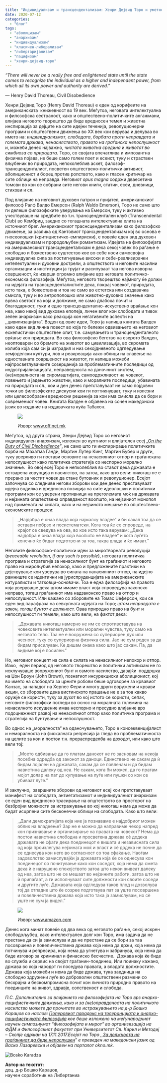 ```yaml
---
title: "Индивидуализам и трансцендентализам: Хенри Дејвид Торо и уметноста на непослушноста"
date: 2020-07-12
categories: 
  - "блог"
tags: 
  - "аболицизам"
  - "анархизам"
  - "индивидуализам"
  - "класичен-либерализам"
  - "либертаријанизам"
  - "пацифизам"
  - "хенри-дејвид-торо"
---
```


_“There will never be a really free and enlightened state until the state comes to recognize the individual as a higher and independent power, from which all its own power and authority are derived.”_

― Henry David Thoreau, Civil Disobedience

Хенри Дејвид Торо (Henry David Thoreau) е еден од корифеите на американската  книжевност во 19 век. Меѓутоа, неговата интелектуална и филозофска сестраност, како и општествено-политичките ангажмани, влијаеа неговото творештво да биде вредносен темел и животна инспирација за дејците на сите идејни теченија, револуционерни програми и општествени движења во XX век кои веруваа и делуваа во името на: _индивидуализмот_, _слободата_, _борбата проти неправдата и големата држава_, _ненасилството_, _правото на граѓанска непослушност_ и, можеби денес најважно, _чистата животна средина_ и _животот во симбиоза со природата_. Торо, со својата впечатлива и импозантна физичка појава, не беше само голем поет и есеист, туку и страствен вљубеник во природата, непоколеблив аскет, филозоф-трансценденталист, посветен општествено-политички активист, аболиционист и борец против ропството, како и гласен критичар на сите облици на неправда. Неговиот _opus magna_ содржи дваесетина томови во кои се собрани сите негови книги, статии, есеи, дневници, стихови и сл. 

Под влијание на неговиот духовен патрон и пријател, американскиот филозоф Ралф Валдо Емерсон (Ralph Waldo Emerson), Toро не само што ги делеше филозофските уверувања на Емерсон, туку и активно учествуваше на средбите во т.н. трансцендентален клуб (Transcendental Club) во Кембриџ, заедно со тогашната интелектуална елита на источниот брег. Американскиот траснсцендентализам како филозофско движење, за разлика од Кантовиот трансцендентализам кој во основа е гносеолошки (критицистичко-емпириски), е повеќе еден вид духовен индивидуализам и прородољубен романтизам. Идејата на филозофијата на американскиот трансцендентализам е дека секој човек по раѓање е слободно и божествено суштество кое во себе носи самосвојна индивидуална сила за постигнување високи и себе-реализирачки интелектуални и духовни дострели, а општеството и неговите насилни организации и институции ја трујат и расипуваат таа негова изворна совршеност, ќе изврши огромно влијание врз неговата политичко-економска филозофија. Меѓутоа, неговото творештво најмногу ќе должи на идејата на трансценденталистите дека, покрај човекот, природата, исто така, е божествена и тоа не само во естетска или создавачка смисла, туку и во антрополошко или животно-духовно значење како врвна светост на која и должиме, не само длабока почит и благодарност, туки и едно трансцендентално-искуствено враќање кон неа, како некој вид духовна епопеја, личен влог кон слободата и тивок зелен анархизам како реакција кон негативните аспекти на ,,цивилизацијата”. Воден од овие идеи, Торо ја напиша книгата Валден како еден вид лична повест во која го бележи одвивањето на неговиот ескепистички општествен опит, т.е. самувањето и трансценденталното врќање кон природата. Во ова филозофско бегство на езерото Валден, неоптоварен со бремето на животот во цивилизација, во скромата колиба која сам си ја изградил и низ секојдневното одгледување земјоделски култури, лов и реакреација како облици на славење на едноставната совршеност на животот, ги напиша можеби најпросветлувачките созерцанија за проблематичните последици од индустријализацијата, неправедноста на даночниот систем, (не)моралноста на сиромаштијата, самоодржливост на човекот, ловењето и јадењето животни, како и моралните последици, убавината на природата и сл., кои и ден денес претставуваат не само појдовни точки во филозофските дискусии кои ги поттикнуваат, туку и излезни или целесообразни вредносни решенија за кои има смисла да се бори и современиот човек. Книгата Валден е објавена на сочен македонски јазик во издание на издавачката куќа Табахон.

<figure>

![](http://libertaniabackup.local/wp-content/uploads/2020/07/valden-od-henri-dejvid-toro-145040.jpg)

<figcaption>

Извор: www.off.net.mk

</figcaption>

</figure>

Меѓутоа, од друга страна, Хенри Дејвид Торо со неговиот индивидуален анархизам, изложен во култниот и влијателен есеј „[_On the Duty of Civil Disobedience_](http://www.gutenberg.org/files/71/71-h/71-h.htm#:~:text=On%20the%20Duty%20of%20Civil%20Disobedience%20by%20Henry,Thoreau%201849%2C%20original%20title%3A%20Resistance%20to%20Civil%20Government)_”_, не само што ги инспирираше политичките борби на Махатма Ганди, Мартин Лутер Кинг, Мартин Бубер и други, туку уверливо ги постави основите на ненасилниот отпор и граѓанската непослушност како политичка стратегија со неспорно морално значење.  Во овој есеј Торо е непколеблив во ставот дека државата е остварена корупција и насилство, па затоа, како што вели: никогаш не е прерано за честит човек да стане бутовник и револуционер. Есејот започнува со следниве негови зборови кои ден денес преставуваат идејна водилка и вредносна позиција на сите идеолошки и политички програми кои се уверени противници на преголемата моќ на државата и нејзината општествена оправданост воопшто, на нејзиниот монопол над примената на силата, како и на нејзиното мешање во општествено-економските процеси:  

> ,,Најдобра е онаа влада која најмалку владее“ и би сакал тоа да се оствари побрзо и посистематски. Кога тоа ќе се спроведе, на крајот се сведува на ова, во кое исто така верувам: „Дека најдобра е онаа влада која воопшто не владее“ и кога луѓето конечно ќе бидат подготвени за тоа, таква влада и ќе имаат.” 

Неговите филозофско-политички идеи за миротворната револуција (_peaceable revolution, if any such is possible_), неговата политичка програма и стратегија за ненасилниот бунт на граѓаниот и неговото право на мирољубив непокор, како и предложените практики на дејствување кои уверува во силата на нанасилниот отпор, на идејно рамниште се идентични на јуриспруденцијата на американските натуралисти и татковци-основачи. Тоа е една филозофија на правото која уверуваше дека штом имаме власт која спроведува законско неправо, тогаш граѓанинот има надзаконско право на отпор и непослушност. Или кажано со зборовите на Томас Џеферсон, кои се еден вид парафраза на севкупната идејата на Торо; _штом неправдата е закон, тогаш бунтот е должност._ Оваа природно право на бунт и непослушност ги темели, како што вели, на фактот дека: 

> ,,Државата никогаш намерно не им се спротивставува на човековите интелектуални или морални чувства, туку само на неговото тело. Таа не е вооружена со супериорен дух или чесност, туку со супериорна физичка сила. Јас не сум роден за да бидам присилуван. Ќе дишам онака како што јас сакам. Па, да видиме кој е посилен.” 

Но, неговиот концепт на сила е силата на ненасилниот непокор и отпор. Иако,  еден период од неговото творештво и политички активизам не го исклучуваше вооружениот бунт и самото насилство, давајќи  поддршка на Џон Броун (John Brown), познатиот инсурекциски аболиционист, кој во името на слободата за црните робови беше одговорен за крвавиот Канзас, за нападот на Херпес Фери и многу други воружени и крвави акции, со зборовите дека вистинското прашање не е за тоа какво оружје се користи, туку за духот во кој истото се користи, сепак, неговите филозофски погледи во оснос на моралната големина на ненасилното искушение имаа неспорно и пресудно влијание врз подоцнежниот развој на ненасилниот отпор како политичка програма и стратегија на бунтување и непослушност.

Во однос на „моралноста“ на оданочувањето, Торо е консеквенцијалист и неморалноста на фискалната репресија ја гледа во проблематичноста на целите за кои и постои т.н. прераспределба на доходот, или како што вели тој: 

> ,,Моето одбивање да го платам данокот не го засновам на некоја посебна одредба од законот за даноци. Единствено не сакам да ѝ бидам лојален на државата, сакам да се повлечам и да бидам навистина далеку од неа. Не сакам, кога би можел, да го пратам мојот долар на пат до купување на луѓе или пушки со кои се убиваат луѓе.” 

И заклучно,  завршните зборови од неговиот есеј кои претставуваат манифест на слободата, антиетатизамот и индивидуалниот анархизам се еден вид вредносно трасирање на општеството во просторот на безбројни можности за истражување во кој никогаш нема да може да бидат исцрпени сите бесконечни облици на слободата. Како што вели: 

> ,,Дали демократијата која ние ја познаваме е најдобриот можен облик на владеење? Зар не е можно да направиме чекор напред кон признавање и организирање на правата на човекот? Нема да постои навистина слободна и просветена држава сè додека државата не сфати дека поединецот е вишата и независната сила од која произлегува нејзината моќ и власт и сè додека не почне да се однесува кон него во согласност со тоа сфаќање. Наоѓам задоволство замислувајќи ја државата која ќе се однесува кон поединецот со почитување како кон соседот, која нема да смета дека ѝ е нарушено спокојството затоа што некои живеат далеку од неа, затоа што не се мешаат во нејзините работи, затоа што не ѝ припаѓаат, а ги исполнуваат сите должности кон своите соседи и другите луѓе. Државата која одгледува таков плод и дозволува тој да отпадне што ќе созрее подготвува пат за уште посовршена и повеличествена држава која исто така ја замислувам, но сè уште не сум ја видел.”

<figure>

![](http://libertaniabackup.local/wp-content/uploads/2020/07/civil-disobedience.jpg)

<figcaption>

Извор: www.amazon.com

</figcaption>

</figure>

Денес кога минат повеќе од два века од неговото раѓање, секој искрен слободољубец, како интелектуален долг кон Торо, има задача да не престане да си ја замислува и да не престане да се бори за таа посовршена и повеличенствена држава која нема да држи, која нема да потчинува и репресира, која нема да угнетува и забранува, која нема да биде изговор за криминал и финасиско бесчестие.  Држава која ќе биде во служба и сервис на својот граѓанин-поединец. Или поинаку кажано, држава во која народот ги поседува правата, а владата должностите. Држава која можеби и нема да биде држава, тука заедница на слободно здружени луѓе во доброволни општествени размени со бескрајна и бескомпромисна почит кон личното природно правото на поединците на живот, здравје, сопственост и слобода.

_П.С. Дополнително за влијанието на филозофијата на Торо врз анархо-пацифистичките движења, како и за (не)оправданоста на политичкото насилство можете да прочитате во истражувањето на д-р Бошко Караџов со наслов:_ [_Поперовиот парадокс на толеранцијата и анархо-пацифистичката филозофија_](https://karadzovbosko.wordpress.com/2018/06/05/%D0%BF%D0%BE%D0%BF%D0%B5%D1%80%D0%BE%D0%B2%D0%B8%D0%BE%D1%82-%D0%BF%D0%B0%D1%80%D0%B0%D0%B4%D0%BE%D0%BA%D1%81-%D0%BD%D0%B0-%D1%82%D0%BE%D0%BB%D0%B5%D1%80%D0%B0%D0%BD%D1%86%D0%B8%D1%98%D0%B0%D1%82/) _кое беше изложено на меѓународниот научен симпозиумот “Филозофијата и мирот” во организизација на ФДМ и Филозофскиот факултет при Универзитетот Св. Кирил и Методиј – Скопје одржан на 17.11.2017.Есејот на Торо ,,_[_За должноста на граѓанинот да биде непослушен_](https://okno.mk/node/11457)_” е преведен на македонски јазик од Васко Лазаревски и објавен на порталот okno.mk._

![Bosko Karadza](http://libertaniabackup.local/wp-content/uploads/2020/04/Bosko-Karadza-PIC-150x150.jpeg)

**Автор на текстот:**   
доц. д-р Бошко Караџов,   
научен соработник на Либертаниа
